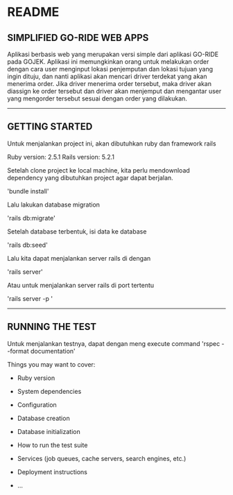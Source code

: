 # README

## SIMPLIFIED GO-RIDE WEB APPS

Aplikasi berbasis web yang merupakan versi simple dari aplikasi GO-RIDE pada GOJEK. Aplikasi ini memungkinkan orang untuk melakukan order dengan cara user menginput lokasi penjemputan dan lokasi tujuan yang ingin dituju, dan nanti aplikasi akan mencari driver terdekat yang akan menerima order. Jika driver menerima order tersebut, maka driver akan diassign ke order tersebut dan driver akan menjemput dan mengantar user yang mengorder tersebut sesuai dengan order yang dilakukan.

---

## GETTING STARTED

Untuk menjalankan project ini, akan dibutuhkan ruby dan framework rails

Ruby version: 2.5.1
Rails version: 5.2.1

Setelah clone project ke local machine, kita perlu mendownload dependency yang dibutuhkan project agar dapat berjalan.

'bundle install'

Lalu lakukan database migration

'rails db:migrate'

Setelah database terbentuk, isi data ke database

'rails db:seed'

Lalu kita dapat menjalankan server rails di dengan

'rails server'

Atau untuk menjalankan server rails di port tertentu

'rails server -p <port>'

---

## RUNNING THE TEST

Untuk menjalankan testnya, dapat dengan meng execute command
'rspec --format documentation'

Things you may want to cover:

* Ruby version

* System dependencies

* Configuration

* Database creation

* Database initialization

* How to run the test suite

* Services (job queues, cache servers, search engines, etc.)

* Deployment instructions

* ...
